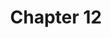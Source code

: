 ---
layout: chlist
title: Chapter 12
ch: twelve
grade: sixth
verbs: yes
conjverbs: no
nouns: yes
pronouns: no
adjectives: yes
adverbs: no
prepositions: yes
conjunctions: no
interjections: no
composites: no
prepphrases: no
phrases: no
pdfchl: ndch12
pdfpq: ndch12practice
pdfpq2: ndch12practice2
pdfpq3: ch12practice2
quizlet: https://quizlet.com/564144439/ch-12-vocabulary-flash-cards/
---